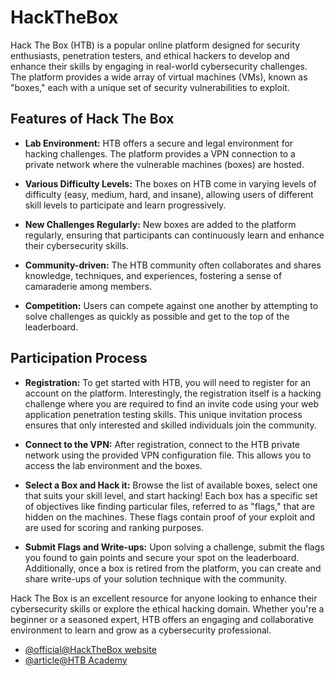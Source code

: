 # HackTheBox

Hack The Box (HTB) is a popular online platform designed for security enthusiasts, penetration testers, and ethical hackers to develop and enhance their skills by engaging in real-world cybersecurity challenges. The platform provides a wide array of virtual machines (VMs), known as "boxes," each with a unique set of security vulnerabilities to exploit.

## Features of Hack The Box

- **Lab Environment:** HTB offers a secure and legal environment for hacking challenges. The platform provides a VPN connection to a private network where the vulnerable machines (boxes) are hosted.

- **Various Difficulty Levels:** The boxes on HTB come in varying levels of difficulty (easy, medium, hard, and insane), allowing users of different skill levels to participate and learn progressively.

- **New Challenges Regularly:** New boxes are added to the platform regularly, ensuring that participants can continuously learn and enhance their cybersecurity skills.

- **Community-driven:** The HTB community often collaborates and shares knowledge, techniques, and experiences, fostering a sense of camaraderie among members.

- **Competition:** Users can compete against one another by attempting to solve challenges as quickly as possible and get to the top of the leaderboard.

## Participation Process

- **Registration:** To get started with HTB, you will need to register for an account on the platform. Interestingly, the registration itself is a hacking challenge where you are required to find an invite code using your web application penetration testing skills. This unique invitation process ensures that only interested and skilled individuals join the community.

- **Connect to the VPN:** After registration, connect to the HTB private network using the provided VPN configuration file. This allows you to access the lab environment and the boxes.

- **Select a Box and Hack it:** Browse the list of available boxes, select one that suits your skill level, and start hacking! Each box has a specific set of objectives like finding particular files, referred to as "flags," that are hidden on the machines. These flags contain proof of your exploit and are used for scoring and ranking purposes.

- **Submit Flags and Write-ups:** Upon solving a challenge, submit the flags you found to gain points and secure your spot on the leaderboard. Additionally, once a box is retired from the platform, you can create and share write-ups of your solution technique with the community.

Hack The Box is an excellent resource for anyone looking to enhance their cybersecurity skills or explore the ethical hacking domain. Whether you're a beginner or a seasoned expert, HTB offers an engaging and collaborative environment to learn and grow as a cybersecurity professional.

- [@official@HackTheBox website](https://www.hackthebox.com/)
- [@article@HTB Academy ](https://academy.hackthebox.com/)